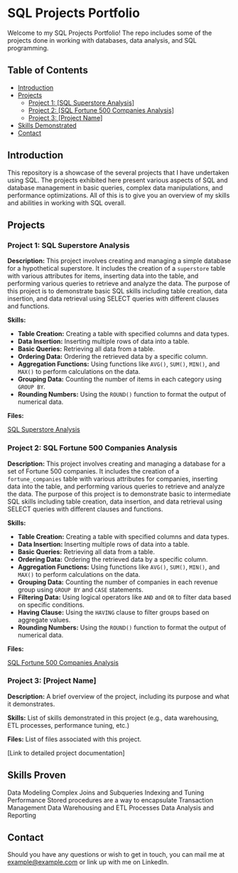 # SQL Projects Portfolio

Welcome to my SQL Projects Portfolio! The repo includes some of the projects done in working with databases, data analysis, and SQL programming.

## Table of Contents

- [Introduction](#introduction)
- [Projects](#projects)
  - [Project 1: [SQL Superstore Analysis]](#project-1-SQL-Superstore-Analysis)
  - [Project 2: [SQL Fortune 500 Companies Analysis]](#project-2-SQL-Fortune-500-Companies-Analysis)
  - [Project 3: [Project Name]](#project-3-project-name)
- [Skills Demonstrated](#skills-demonstrated)
- [Contact](#contact)

## Introduction

This repository is a showcase of the several projects that I have undertaken using SQL. The projects exhibited here present various aspects of SQL and database management in basic queries, complex data manipulations, and performance optimizations. All of this is to give you an overview of my skills and abilities in working with SQL overall.

## Projects

### Project 1: SQL Superstore Analysis

**Description:** This project involves creating and managing a simple database for a hypothetical superstore. It includes the creation of a `superstore` table with various attributes for items, inserting data into the table, and performing various queries to retrieve and analyze the data. The purpose of this project is to demonstrate basic SQL skills including table creation, data insertion, and data retrieval using SELECT queries with different clauses and functions.

**Skills:**
- **Table Creation:** Creating a table with specified columns and data types.
- **Data Insertion:** Inserting multiple rows of data into a table.
- **Basic Queries:** Retrieving all data from a table.
- **Ordering Data:** Ordering the retrieved data by a specific column.
- **Aggregation Functions:** Using functions like `AVG()`, `SUM()`, `MIN()`, and `MAX()` to perform calculations on the data.
- **Grouping Data:** Counting the number of items in each category using `GROUP BY`.
- **Rounding Numbers:** Using the `ROUND()` function to format the output of numerical data.

**Files:** 

[SQL Superstore Analysis](https://github.com/audreyjames/SQL/blob/main/SQL%20Superstore%20Analysis)

### Project 2: SQL Fortune 500 Companies Analysis

**Description:** This project involves creating and managing a database for a set of Fortune 500 companies. It includes the creation of a `fortune_companies` table with various attributes for companies, inserting data into the table, and performing various queries to retrieve and analyze the data. The purpose of this project is to demonstrate basic to intermediate SQL skills including table creation, data insertion, and data retrieval using SELECT queries with different clauses and functions.

**Skills:**
- **Table Creation:** Creating a table with specified columns and data types.
- **Data Insertion:** Inserting multiple rows of data into a table.
- **Basic Queries:** Retrieving all data from a table.
- **Ordering Data:** Ordering the retrieved data by a specific column.
- **Aggregation Functions:** Using functions like `AVG()`, `SUM()`, `MIN()`, and `MAX()` to perform calculations on the data.
- **Grouping Data:** Counting the number of companies in each revenue group using `GROUP BY` and `CASE` statements.
- **Filtering Data:** Using logical operators like `AND` and `OR` to filter data based on specific conditions.
- **Having Clause:** Using the `HAVING` clause to filter groups based on aggregate values.
- **Rounding Numbers:** Using the `ROUND()` function to format the output of numerical data.

**Files:**

[SQL Fortune 500 Companies Analysis]([https://github.com/audreyjames/SQL-Fortune-500-Companies-Analysis](https://github.com/audreyjames/SQL/blob/main/fortune_companies_analysis.sql))

### Project 3: [Project Name]

**Description:** A brief overview of the project, including its purpose and what it demonstrates.

**Skills:** List of skills demonstrated in this project (e.g., data warehousing, ETL processes, performance tuning, etc.)

**Files:** List of files associated with this project.

[Link to detailed project documentation]

## Skills Proven
Data Modeling
Complex Joins and Subqueries
Indexing and Tuning Performance
Stored procedures are a way to encapsulate Transaction Management Data Warehousing and ETL Processes Data Analysis and Reporting

## Contact

Should you have any questions or wish to get in touch, you can mail me at example@example.com or link up with me on LinkedIn.
